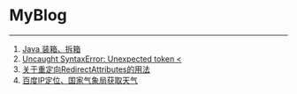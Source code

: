 # MyBlog
*** 
1. [Java 装箱、拆箱](https://github.com/Alvis888/MyBlog/wiki/Java-==-VS-equals)    
2. [Uncaught SyntaxError: Unexpected token <](https://github.com/Alvis888/MyBlog/wiki/%E6%B5%8F%E8%A7%88%E5%99%A8%E6%8E%A7%E5%88%B6%E5%8F%B0%EF%BC%9AUnexpected-token--)    
3. [关于重定向RedirectAttributes的用法](https://github.com/Alvis888/MyBlog/wiki/%E5%85%B3%E4%BA%8E%E9%87%8D%E5%AE%9A%E5%90%91RedirectAttributes%E7%9A%84%E7%94%A8%E6%B3%95)
4. [百度IP定位、国家气象局获取天气](https://github.com/Alvis888/MyBlog/wiki/%E7%99%BE%E5%BA%A6IP%E5%AE%9A%E4%BD%8D%E3%80%81%E5%9B%BD%E5%AE%B6%E6%B0%94%E8%B1%A1%E5%B1%80%E8%8E%B7%E5%8F%96%E5%A4%A9%E6%B0%94)
